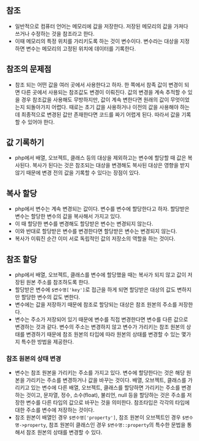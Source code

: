 ## 참조
- 일반적으로 컴퓨터 언어는 메모리에 값을 저장한다. 저장된 메모리의 값을 가져다 쓰거나 수정하는 것을 참조라고 한다.
- 이때 메모리의 특정 위치를 가리키도록 하는 것이 변수이다. 변수라는 대상을 지정하면 변수는 메모리의 고정된 위치에 데이터를 기록한다.

## 참조의 문제점
- 참조 되는 어떤 값을 여러 곳에서 사용한다고 하자. 한 쪽에서 참족 값이 변경이 되면 다른 곳에서 사용되는 참조값도 변경이 이뤄진다. 값의 변경을 계속 추적할 수 있을 경우 참조값을 사용해도 무방하지만, 값이 계속 변한다면 원래의 값이 무엇이었는지 되돌아가지 어렵다. 때로는 초기 값을 사용하거나 이전의 값을 사용해야 하는데 최종적으로 변경된 값만 존재한다면 코드를 짜기 어렵게 된다. 따라서 값을 기록할 수 있어야 한다.

## 값 기록하기
- php에서 배열, 오브젝트, 클래스 등의 대상을 제외하고는 변수에 할당할 때 값은 복사된다. 복사가 된다는 것은 참조되는 대상을 변경해도 복사된 대상은 영향을 받지 않기 때문에 변경 전의 값을 기록할 수 있다는 장점이 있다.

## 복사 할당
- php에서 변수는 계속 변경되는 값이다. 변수를 변수에 할당한다고 하자. 할당받은 변수는 할당한 변수의 값을 복사해서 가지고 있다.
- 이 때 할당한 변수를 변경해도 할당받은 변수는 변경되지 않는다.
- 이와 반대로 할당받은 변수를 변경한다면 할당받은 변수는 변경되지 않는다.
- 복사가 이뤄진 순간 이미 서로 독립적인 값의 저장소의 역할을 하는 것이다.

## 참조 할당
- php에서 배열, 오브젝트, 클래스를 변수에 할당했을 때는 복사가 되지 않고 값이 저장된 원본 주소를 참조하도록 한다.
- 할당받은 변수에 `$변수명['key']`로 접근을 하게 되면 할당받은 대상의 값도 변하지만 할당한 변수의 값도 변한다.
- 변수에는 값을 저장하기 때문에 참조로 할당되는 대상은 참조 원본의 주소를 저장한다.
- 변수는 주소가 저장되어 있기 때문에 변수를 직접 변경한다면 변수를 다른 값으로 변경하는 것과 같다. 변수의 주소는 변경하지 않고 변수가 가리키는 참조 원본의 상태를 변경하기 때문에 참조 원본의 타입에 따라 원본의 상태를 변경할 수 있는 몇가지 특수한 방법을 제공한다. 

### 참조 원본의 상태 변경
- 변수는 참조 원본을 가리키는 주소를 가지고 있다. 변수에 할당한다는 것은 해당 원본을 가리키는 주소를 변경하거나 값을 바꾸는 것이다. 배열, 오브젝트, 클래스를 가리키고 있는 변수에 다른 배열, 오브젝트, 클래스를 할당하면 가리키는 주소를 변경하는 것이고, 문자열, 정수, 소수(float), 불리언, null 등을 할당하는 것은 주소를 저장한 변수를 다른 타입의 값으로 바꾸는 것을 의미한다. 참조타입은 각각의 타입에 대한 주소를 변수에 저장하는 것이다.
- 참조 원본이 배열인 경우 `$변수명['property']`, 참조 원본이 오브젝트인 경우 `$변수명->property`, 참조 원본이 클래스인 경우 `$변수명::property`의 특수한 문법을 통해서 참조 원본의 상태를 변경할 수 있다.
